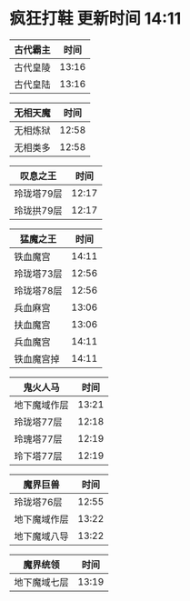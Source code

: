 # 疯狂打鞋 更新时间 14:11

| 古代霸主   | 时间    |
|--------|-------|
| 古代皇陵 | 13:16 |
| 古代皇陆 | 13:16 |

| 无相天魔   | 时间    |
|--------|-------|
| 无相炼狱 | 12:58 |
| 无相类多 | 12:58 |

| 叹息之王   | 时间    |
|--------|-------|
| 玲珑塔79层 | 12:17 |
| 玲珑拱79层 | 12:17 |

| 猛魔之王   | 时间    |
|--------|-------|
| 铁血魔宫 | 14:11 |
| 玲珑塔73层 | 12:56 |
| 玲珑塔78层 | 12:56 |
| 兵血麻宫 | 13:06 |
| 扶血魔宫 | 13:06 |
| 兵血魔宫 | 14:11 |
| 铁血魔宫掉 | 14:11 |

| 鬼火人马   | 时间    |
|--------|-------|
| 地下魔域作层 | 13:21 |
| 玲珑塔77层 | 12:18 |
| 玲瑰塔77层 | 12:19 |
| 玲下塔77层 | 12:19 |

| 魔界巨兽   | 时间    |
|--------|-------|
| 玲珑塔76层 | 12:55 |
| 地下魔域作层 | 13:22 |
| 地下魔域八导 | 13:22 |

| 魔界统领   | 时间    |
|--------|-------|
| 地下魔域七层 | 13:19 |